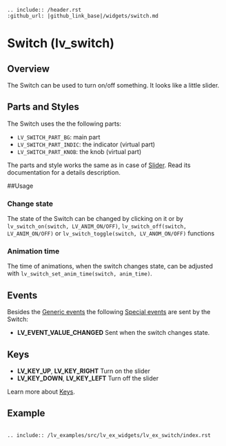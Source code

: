 ```eval_rst
.. include:: /header.rst 
:github_url: |github_link_base|/widgets/switch.md
```

# Switch (lv_switch)

## Overview

The Switch can be used to turn on/off something. It looks like a little slider. 


## Parts and Styles

The Switch uses the the following parts:
- `LV_SWITCH_PART_BG`: main part
- `LV_SWITCH_PART_INDIC`: the indicator (virtual part)
- `LV_SWITCH_PART_KNOB`: the knob (virtual part)

The parts and style works the same as in case of [Slider](/widgets/slider). Read its documentation for a details description.

##Usage

### Change state
The state of the Switch can be changed by clicking on it or by `lv_switch_on(switch, LV_ANIM_ON/OFF)`, `lv_switch_off(switch, LV_ANIM_ON/OFF)` or `lv_switch_toggle(switch, LV_ANOM_ON/OFF)` functions

### Animation time

The time of animations, when the switch changes state, can be adjusted with `lv_switch_set_anim_time(switch, anim_time)`.

## Events
Besides the [Generic events](../overview/event.html#generic-events) the following [Special events](../overview/event.html#special-events) are sent by the Switch:
- **LV_EVENT_VALUE_CHANGED** Sent when the switch changes state.

## Keys
- **LV_KEY_UP**, **LV_KEY_RIGHT** Turn on the slider
- **LV_KEY_DOWN**, **LV_KEY_LEFT** Turn off the slider

Learn more about [Keys](/overview/indev).

## Example

```eval_rst

.. include:: /lv_examples/src/lv_ex_widgets/lv_ex_switch/index.rst

```


